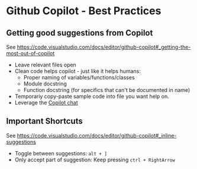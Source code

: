 # Github Copilot - Best Practices

## Getting good suggestions from Copilot

See <https://code.visualstudio.com/docs/editor/github-copilot#_getting-the-most-out-of-copilot>

- Leave relevant files open
- Clean code helps copilot - just like it helps humans:
  - Proper naming of variables/functions/classes
  - Module docstring
  - Function docstring (for specifics that can't be documented in name)
- Temporariy copy-paste sample code into file you want help on.
- Leverage the [Copilot chat](https://code.visualstudio.com/docs/editor/github-copilot#_chat-view)

## Important Shortcuts

See <https://code.visualstudio.com/docs/editor/github-copilot#_inline-suggestions>

- Toggle between suggestions: `alt + ]`
- Only accept part of suggestion: Keep pressing `ctrl + RightArrow`
